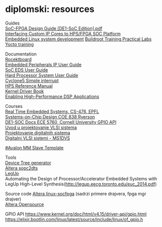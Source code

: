 # diplomski: resources

Guides\
[SoC-FPGA Design Guide [DE1-SoC Edition].pdf](https://moodle.epfl.ch/pluginfile.php/1680499/mod_resource/content/9/SoC-FPGA%20Design%20Guide%20%5BDE1-SoC%20Edition%5D.pdf)\
[Interfacing Custom IP Cores to HPS/FPGA SOC Platform](https://www.ee.ryerson.ca/~courses/coe838/labs/lab4.pdf)\
[Embedded Linux system development](https://bootlin.com/doc/training/embedded-linux/embedded-linux-slides.pdf)
[Buildroot Training Practical Labs](https://bootlin.com/doc/training/buildroot/buildroot-labs.pdf)\
[Yocto training](https://bootlin.com/doc/training/yocto/yocto-slides.pdf)

Documentation\
[Rocektboard](https://rocketboards.org/foswiki/Documentation/WebHome)\
[Embedded Peripherals IP User Guide](https://www.altera.com/content/dam/altera-www/global/en_US/pdfs/literature/ug/ug_embedded_ip.pdf)\
[SoC EDS User Guide](https://www.altera.com/en_US/pdfs/literature/ug/ug_soc_eds.pdf)\
[Hard Processor System User Guide](https://www.altera.com.cn/zh_CN/pdfs/literature/hb/cyclone-v/cv_5v4_08.pdf)\
[Cyclone5 Simple interrupt](https://wiki.epfl.ch/prsoc/documents/Cyclone_V_SoC_Linux_Interrupt-2.pdf)\
[HPS Reference Manual](https://www.altera.com/content/dam/altera-www/global/en_US/pdfs/literature/hb/cyclone-v/cv_5v4.pdf)\
[Kernel Driver Book](https://lwn.net/Kernel/LDD3/)\
[Enabling High-Performance DSP Applications](https://people.ece.cornell.edu/land/courses/ece5760/DE1_SOC/DSP_wp-01159-arriav-cyclonev-dsp.pdf)

Courses\
[Real Time Embedded Systems, CS-476, EPFL](https://moodle.epfl.ch/course/view.php?id=391)\
[Systems-on-Chip Design COE 838 Ryerson](https://www.ee.ryerson.ca/~courses/coe838/announcements.html)\
[DE1-SOC Docs ECE 5760, Cornell University GPIO API](https://people.ece.cornell.edu/land/courses/ece5760/DE1_SOC/index.html)\
[Uvod u projektovanje VLSI sistema](http://tnt.etf.bg.ac.rs/~oe4upv/vezbe.php)\
[Projektovanje digitalnih sistema](http://tnt.etf.bg.ac.rs/~13m041pds/pdf/)\
[Digitalni VLSI sistemi - MS1DVS](http://tnt.etf.bg.ac.rs/~ms1dvs/)

[#Avalon MM Slave Template](https://www.intel.com/content/www/us/en/programmable/support/support-resources/design-examples/intellectual-property/embedded/nios-ii/exm-avalon-memory-slave.html)

Tools\
[Device Tree generator](https://rocketboards.org/foswiki/Documentation/DeviceTreeGenerator140)\
[Altera sopc2dts](https://github.com/altera-opensource/sopc2dts)\
[LegUp](http://legup.eecg.utoronto.ca/)\
Automating the Design of Processor/Accelerator Embedded Systems with LegUp High-Level Synthesis(http://legup.eecg.toronto.edu/euc_2014.pdf)

Source code
[Altera linux-socfpga](https://github.com/altera-opensource/linux-socfpga) (sadrzi primere drajvera, fpga mgr drajver)\
[Altera Opensource](https://github.com/altera-opensource)

GPIO API
https://www.kernel.org/doc/html/v4.15/driver-api/gpio.html \
https://elixir.bootlin.com/linux/latest/source/include/linux/of_gpio.h
